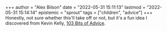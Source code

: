 +++
author = "Alex Bilson"
date = "2022-05-31 15:11:13"
lastmod = "2022-05-31 15:14:14"
epistemic = "sprout"
tags = ["children", "advice"]
+++
Honestly, not sure whether this'll take off or not, but it's a fun idea I discovered from Kevin Kelly, [103 Bits of Advice](https://kk.org/thetechnium/103-bits-of-advice-i-wish-i-had-known/).
